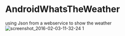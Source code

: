 # AndroidWhatsTheWeather
using Json from a webservice to show the weather
![screenshot_2016-02-03-11-32-24 1](https://cloud.githubusercontent.com/assets/897731/12778168/fb542150-ca69-11e5-99f3-16740a7717e7.png)


